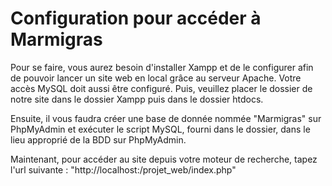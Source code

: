# Configuration pour accéder à Marmigras

Pour se faire, vous aurez besoin d'installer Xampp et de le configurer afin de pouvoir lancer un site web en local grâce au serveur Apache. Votre accès MySQL doit aussi être configuré. Puis, veuillez placer le dossier de notre site dans le dossier Xampp puis dans le dossier htdocs.

Ensuite, il vous faudra créer une base de donnée nommée "Marmigras" sur PhpMyAdmin et exécuter le script MySQL, fourni dans le dossier, dans le lieu approprié de la BDD sur PhpMyAdmin.

Maintenant, pour accéder au site depuis votre moteur de recherche, tapez l'url suivante : 
"http://localhost:<votre port>/projet_web/index.php"
